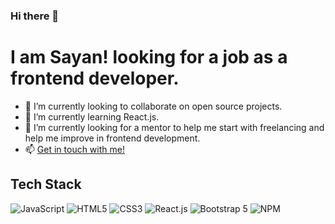 ### Hi there 👋

# I am Sayan! looking for a job as a frontend developer.

- 🔭 I’m currently looking to collaborate on open source projects.
- 🌱 I’m currently learning React.js.
- 🤔 I’m currently looking for a mentor to help me start with freelancing and help me improve in frontend development. 
- 📫 [Get in touch with me!](https://sayan-dev.netlify.app/)
## Tech Stack
![JavaScript](https://img.shields.io/badge/language%20or%20framework%20name-<color>-<logo.svg>)
![HTML5](https://img.shields.io/badge/language%20or%20framework%20name-<color>-<logo.svg>)
![CSS3](https://img.shields.io/badge/language%20or%20framework%20name-<color>-<logo.svg>)
![React.js](https://img.shields.io/badge/language%20or%20framework%20name-<color>-<logo.svg>)
![Bootstrap 5](https://img.shields.io/badge/language%20or%20framework%20name-<color>-<logo.svg>)
![NPM](https://img.shields.io/badge/language%20or%20framework%20name-<color>-<logo.svg>)

